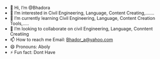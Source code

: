 - 👋 Hi, I’m @Bhadora
- 👀 I’m interested in Civil Engineering, Language, Content Creating,.......
- 🌱 I’m currently learning Civil Engineering, Language, Content Creation Tools,.....
- 💞️ I’m looking to collaborate on civil Engineering, Language, Conntent Creatiing
- 📫 How to reach me Email: Bhador_a@yahoo.com
- 😄 Pronouns: Aboly
- ⚡ Fun fact: Dont Have

<!---
Bhadora/Bhadora is a ✨ special ✨ repository because its `README.md` (this file) appears on your GitHub profile.
You can click the Preview link to take a look at your changes.
--->
